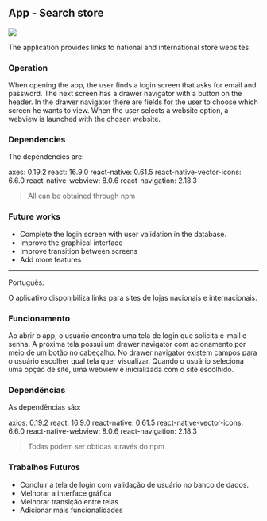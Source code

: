 ## App - Search store

![](mediaReadmeGit/gifApp.gif)

The application provides links to national and international store websites.

### Operation

When opening the app, the user finds a login screen that asks for email and password. The next screen has a drawer navigator with a button on the header. In the drawer navigator there are fields for the user to choose which screen he wants to view. When the user selects a website option, a webview is launched with the chosen website.

### Dependencies

The dependencies are:

axes: 0.19.2
react: 16.9.0
react-native: 0.61.5
react-native-vector-icons: 6.6.0
react-native-webview: 8.0.6
react-navigation: 2.18.3

> All can be obtained through npm

### Future works

- Complete the login screen with user validation in the database.
- Improve the graphical interface
- Improve transition between screens
- Add more features

--------------------------------------------------------------------------------------------------------------------

Português:

O aplicativo disponibiliza links para sites de lojas nacionais e internacionais.

### Funcionamento

Ao abrir o app, o usuário encontra uma tela de login que solicita e-mail e senha. A próxima tela possui um drawer navigator com acionamento por meio de um botão no cabeçalho. No drawer navigator existem campos para o usuário escolher qual tela quer visualizar. Quando o usuário seleciona uma opção de site, uma webview é inicializada com o site escolhido.

### Dependências

As dependências são:

axios: 0.19.2
react: 16.9.0
react-native: 0.61.5
react-native-vector-icons: 6.6.0
react-native-webview: 8.0.6
react-navigation: 2.18.3

> Todas podem ser obtidas através do npm

### Trabalhos Futuros

- Concluir a tela de login com validação de usuário no banco de dados.
- Melhorar a interface gráfica
- Melhorar transição entre telas
- Adicionar mais funcionalidades
